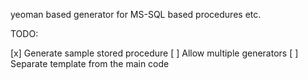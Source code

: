 yeoman based generator for MS-SQL based procedures etc.

TODO:

[x] Generate sample stored procedure
[ ] Allow multiple generators
[ ] Separate template from the main code